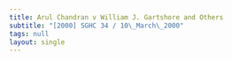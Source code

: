 ```yaml
---
title: Arul Chandran v William J. Gartshore and Others
subtitle: "[2000] SGHC 34 / 10\_March\_2000"
tags: null
layout: single
---
```


